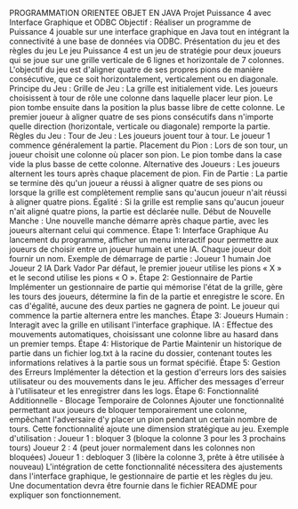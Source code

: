 PROGRAMMATION ORIENTEE OBJET 
EN JAVA
 Projet Puissance 4 avec Interface Graphique et ODBC
 Objectif : 
Réaliser un programme de Puissance 4 jouable sur une interface graphique en 
Java tout en intégrant la connectivité à une base de données via ODBC.
 Présentation du jeu et des règles du jeu
 Le jeu Puissance 4 est un jeu de stratégie pour deux joueurs qui se joue sur une 
grille verticale de 6 lignes et horizontale de 7 colonnes. L'objectif du jeu est d'aligner 
quatre de ses propres pions de manière consécutive, que ce soit horizontalement, 
verticalement ou en diagonale.
 Principe du Jeu :
 Grille de Jeu : 
La grille est initialement vide. Les joueurs choisissent à tour de rôle une colonne 
dans laquelle placer leur pion. Le pion tombe ensuite dans la position la plus basse 
libre de cette colonne.
 Le premier joueur à aligner quatre de ses pions consécutifs dans n'importe quelle 
direction (horizontale, verticale ou diagonale) remporte la partie.
 Règles du Jeu :
 Tour de Jeu : Les joueurs jouent tour à tour. Le joueur 1 commence 
généralement la partie.
 Placement du Pion : Lors de son tour, un joueur choisit une colonne où placer 
son pion. Le pion tombe dans la case vide la plus basse de cette colonne.
 Alternative des Joueurs : Les joueurs alternent les tours après chaque 
placement de pion.
 Fin de Partie : La partie se termine dès qu'un joueur a réussi à aligner quatre de 
ses pions ou lorsque la grille est complètement remplie sans qu'aucun joueur n'ait 
réussi à aligner quatre pions.
Égalité : Si la grille est remplie sans qu'aucun joueur n'ait aligné quatre pions, la 
partie est déclarée nulle.
 Début de Nouvelle Manche : Une nouvelle manche démarre après chaque 
partie, avec les joueurs alternant celui qui commence.
 Étape 1: Interface Graphique
 Au lancement du programme, afficher un menu interactif pour permettre aux 
joueurs de choisir entre un joueur humain et une IA. Chaque joueur doit fournir un 
nom.
 Exemple de démarrage de partie :
 Joueur 1 
humain Joe
 Joueur 2 
IA Dark Vador
 Par défaut, le premier joueur utilise les pions « X » et le second utilise les pions « O ».
 Étape 2: Gestionnaire de Partie
 Implémenter un gestionnaire de partie qui mémorise l'état de la grille, gère les 
tours des joueurs, détermine la fin de la partie et enregistre le score. En cas d'égalité, 
aucune des deux parties ne gagnera de point. Le joueur qui commence la partie 
alternera entre les manches.
 Étape 3: Joueurs
 Humain : Interagit avec la grille en utilisant l'interface graphique.
 IA : Effectue des mouvements automatiques, choisissant une colonne libre au 
hasard dans un premier temps.
 Étape 4: Historique de Partie
 Maintenir un historique de partie dans un fichier log.txt à la racine du dossier, 
contenant toutes les informations relatives à la partie sous un format spécifié.
 Étape 5: Gestion des Erreurs
Implémenter la détection et la gestion d'erreurs lors des saisies utilisateur ou des 
mouvements dans le jeu. Afficher des messages d'erreur à l'utilisateur et les 
enregistrer dans les logs.
 Étape 6: Fonctionnalité Additionnelle - Blocage Temporaire de Colonnes
 Ajouter une fonctionnalité permettant aux joueurs de bloquer temporairement 
une colonne, empêchant l'adversaire d'y placer un pion pendant un certain nombre 
de tours. Cette fonctionnalité ajoute une dimension stratégique au jeu.
 Exemple d'utilisation :
 Joueur 1 :
 bloquer 3 (bloque la colonne 3 pour les 3 prochains tours)
 Joueur 2 :
 4 (peut jouer normalement dans les colonnes non bloquées)
 Joueur 1 :
 debloquer 3 (libère la colonne 3, prête à être utilisée à nouveau)
 L'intégration de cette fonctionnalité nécessitera des ajustements dans l'interface 
graphique, le gestionnaire de partie et les règles du jeu. Une documentation devra 
être fournie dans le fichier README pour expliquer son fonctionnement.
